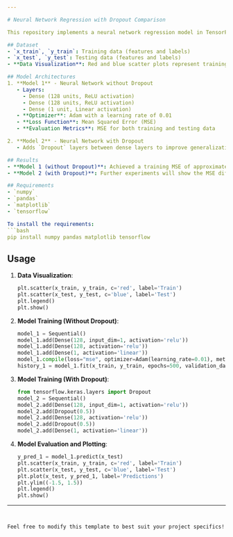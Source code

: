 ```yaml
---

# Neural Network Regression with Dropout Comparison

This repository implements a neural network regression model in TensorFlow/Keras to predict values using synthetic data, with a comparison between models with and without dropout regularization. The model is trained on a simple dataset with features and targets, and the performance is evaluated using mean squared error (MSE) for both training and test datasets.

## Dataset
- `x_train`, `y_train`: Training data (features and labels)
- `x_test`, `y_test`: Testing data (features and labels)
- **Data Visualization**: Red and blue scatter plots represent training and test data, respectively.

## Model Architectures
1. **Model 1** - Neural Network without Dropout
   - Layers:
     - Dense (128 units, ReLU activation)
     - Dense (128 units, ReLU activation)
     - Dense (1 unit, Linear activation)
   - **Optimizer**: Adam with a learning rate of 0.01
   - **Loss Function**: Mean Squared Error (MSE)
   - **Evaluation Metrics**: MSE for both training and testing data

2. **Model 2** - Neural Network with Dropout
   - Adds `Dropout` layers between dense layers to improve generalization and reduce overfitting.

## Results
- **Model 1 (without Dropout)**: Achieved a training MSE of approximately `0.0066` and a test MSE of `0.0358`.
- **Model 2 (with Dropout)**: Further experiments will show the MSE differences and performance.

## Requirements
- `numpy`
- `pandas`
- `matplotlib`
- `tensorflow`

To install the requirements:
```bash
pip install numpy pandas matplotlib tensorflow
```

## Usage

1. **Data Visualization**:
   ```python
   plt.scatter(x_train, y_train, c='red', label='Train')
   plt.scatter(x_test, y_test, c='blue', label='Test')
   plt.legend()
   plt.show()
   ```

2. **Model Training (Without Dropout)**:
   ```python
   model_1 = Sequential()
   model_1.add(Dense(128, input_dim=1, activation='relu'))
   model_1.add(Dense(128, activation='relu'))
   model_1.add(Dense(1, activation='linear'))
   model_1.compile(loss="mse", optimizer=Adam(learning_rate=0.01), metrics=['mse'])
   history_1 = model_1.fit(x_train, y_train, epochs=500, validation_data=(x_test, y_test), verbose=False)
   ```

3. **Model Training (With Dropout)**:
   ```python
   from tensorflow.keras.layers import Dropout
   model_2 = Sequential()
   model_2.add(Dense(128, input_dim=1, activation='relu'))
   model_2.add(Dropout(0.5))
   model_2.add(Dense(128, activation='relu'))
   model_2.add(Dropout(0.5))
   model_2.add(Dense(1, activation='linear'))
   ```

4. **Model Evaluation and Plotting**:
   ```python
   y_pred_1 = model_1.predict(x_test)
   plt.scatter(x_train, y_train, c='red', label='Train')
   plt.scatter(x_test, y_test, c='blue', label='Test')
   plt.plot(x_test, y_pred_1, label='Predictions')
   plt.ylim((-1.5, 1.5))
   plt.legend()
   plt.show()
   ```


---
```


Feel free to modify this template to best suit your project specifics!
